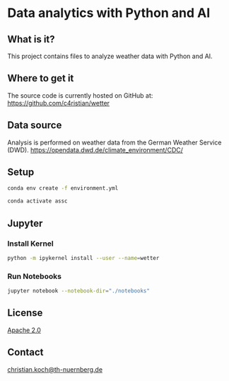 # Data analytics with Python and AI

## What is it?
This project contains files to analyze weather data with Python and AI.

## Where to get it
The source code is currently hosted on GitHub at:
https://github.com/c4ristian/wetter

## Data source
Analysis is performed on weather data from the German Weather Service (DWD).
https://opendata.dwd.de/climate_environment/CDC/

## Setup
```sh
conda env create -f environment.yml

conda activate assc
```

## Jupyter

### Install Kernel 
```sh
python -m ipykernel install --user --name=wetter
```

### Run Notebooks
```sh
jupyter notebook --notebook-dir="./notebooks"
```

## License
[Apache 2.0](LICENSE.txt)


## Contact
[christian.koch@th-nuernberg.de](mailto:christian.koch@th-nuernberg.de)